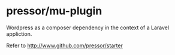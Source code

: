 # pressor/mu-plugin

Wordpress as a composer dependency in the context of a Laravel appliction.

Refer to http://www.github.com/pressor/starter
